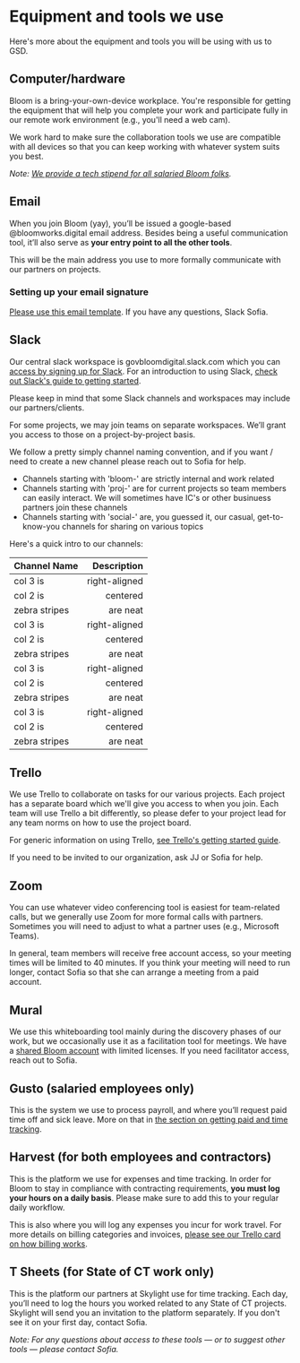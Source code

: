 # Equipment and tools we use

Here's more about the equipment and tools you will be using with us to GSD. 

## Computer/hardware
Bloom is a bring-your-own-device workplace. You're responsible for getting the equipment that will help you complete your work and participate fully in our remote work environment (e.g., you'll need a web cam). 

We work hard to make sure the collaboration tools we use are compatible with all devices so that you can keep working with whatever system suits you best.

*Note: [We provide a tech stipend for all salaried Bloom folks](https://bloom-handbook.readthedocs.io/en/latest/03-policies/benefits/).*

## Email
When you join Bloom (yay), you’ll be issued a google-based @bloomworks.digital email address. Besides being a useful communication tool, it’ll also serve as **your entry point to all the other tools**. 

This will be the main address you use to more formally communicate with our partners on projects. 

### Setting up your email signature
[Please use this email template](https://docs.google.com/document/d/1RaK-lQacImYNa-fyfDrY5iIvU5X7gSm1bq0ilfa1tBI/edit?usp=sharing). If you have any questions, Slack Sofia. 

## Slack
Our central slack workspace is govbloomdigital.slack.com which you can [access by signing up for Slack](https://join.slack.com/t/govbloomdigital/signup). For an introduction to using Slack, [check out Slack's guide to getting started](https://slack.com/help/articles/218080037-Getting-started-for-new-members).

Please keep in mind that some Slack channels and workspaces may include our partners/clients. 

For some projects, we may join teams on separate workspaces. We’ll grant you access to those on a project-by-project basis.

We follow a pretty simply channel naming convention, and if you want / need to create a new channel please reach out to Sofia for help. 
- Channels starting with 'bloom-' are strictly internal and work related
- Channels starting with 'proj-' are for current projects so team members can easily interact. We will sometimes have IC's or other businuess partners join these channels
- Channels starting with 'social-' are, you guessed it, our casual, get-to-know-you channels for sharing on various topics

Here's a quick intro to our channels:

| Channel Name        | Description           |
| ------------- | -------------:| 
| col 3 is      | right-aligned | 
| col 2 is      | centered      |  
| zebra stripes | are neat      | 
| col 3 is      | right-aligned | 
| col 2 is      | centered      |  
| zebra stripes | are neat      | 
| col 3 is      | right-aligned | 
| col 2 is      | centered      |  
| zebra stripes | are neat      | 
| col 3 is      | right-aligned | 
| col 2 is      | centered      |  
| zebra stripes | are neat      | 


## Trello
We use Trello to collaborate on tasks for our various projects. Each project has a separate board which we'll give you access to when you join. Each team will use Trello a bit differently, so please defer to your project lead for any team norms on how to use the project board. 

For generic information on using Trello, [see Trello's getting started guide](https://trello.com/en-US/guide/trello-101).

If you need to be invited to our organization, ask JJ or Sofia for help. 

## Zoom
You can use whatever video conferencing tool is easiest for team-related calls, but we generally use Zoom for more formal calls with partners. Sometimes you will need to adjust to what a partner uses (e.g., Microsoft Teams).

In general, team members will receive free account access, so your meeting times will be limited to 40 minutes. If you think your meeting will need to run longer, contact Sofia so that she can arrange a meeting from a paid account. 

## Mural
We use this whiteboarding tool mainly during the discovery phases of our work, but we occasionally use it as a facilitation tool for meetings. 
We have a [shared Bloom account](https://app.mural.co/t/bloom5049) with limited licenses. If you need facilitator access, reach out to Sofia. 

## Gusto (salaried employees only)
This is the system we use to process payroll, and where you’ll request paid time off and sick leave. More on that in [the section on getting paid and time tracking](https://bloom-handbook.readthedocs.io/en/latest/02-tools-for-work/Getting-paid-and-time-tracking/). 

## Harvest (for both employees and contractors)
This is the platform we use for expenses and time tracking. In order for Bloom to stay in compliance with contracting requirements, **you must log your hours on a daily basis**. Please make sure to add this to your regular daily workflow. 

This is also where you will log any expenses you incur for work travel. For more details on billing categories and invoices, [please see our Trello card on how billing works](https://trello.com/c/MDeCS2Sd). 

## T Sheets (for State of CT work only)
This is the platform our partners at Skylight use for time tracking. Each day, you’ll need to log the hours you worked related to any State of CT projects.
Skylight will send you an invitation to the platform separately. If you don't see it on your first day, contact Sofia. 

*Note: For any questions about access to these tools — or to suggest other tools — please contact Sofia.*

